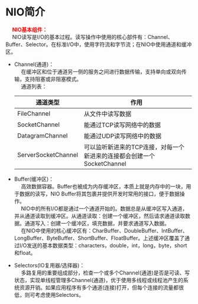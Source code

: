 
<!-- 
Java BIO  AIO
https://mp.weixin.qq.com/s/3OtbG6jegOS4m2GbyOF2lQ
-->

# NIO简介  
&emsp; **<font color = "red">NIO基本组件：</font>**  
&emsp; NIO读写是I/O的基本过程。读写操作中使用的核心部件有：Channel、Buffer、Selector。在标准I/O中，使用字符流和字节流；在NIO中使用通道和缓冲区。  

* Channel(通道)：  
&emsp; 在缓冲区和位于通道另一侧的服务之间进行数据传输，支持单向或双向传输，支持阻塞或非阻塞模式。  
&emsp; 通道列表：  

    |通道类型|作用|
    |---|---|
    |FileChannel|从文件中读写数据|
    |SocketChannel|能通过TCP读写网络中的数据|
    |DatagramChannel|能通过UDP读写网络中的数据|
    |ServerSocketChannel|可以监听新进来的TCP连接，对每一个新进来的连接都会创建一个SocketChannel|
* Buffer(缓冲区)：  
&emsp; 高效数据容器。Buffer也被成为内存缓冲区，本质上就是内存中的一块，用于数据的读写，NIO Buffer将其包裹并提供开发时常用的接口，便于数据操作。  
&emsp; NIO中的所有I/O都是通过一个通道开始的。数据总是从缓冲区写入通道，并从通道读取到缓冲区。从通道读取：创建一个缓冲区，然后请求通道读取数据。通道写入：创建一个缓冲区，填充数据，并要求通道写入数据。  
&emsp; 在NIO中使用的核心缓冲区有：CharBuffer、DoubleBuffer、IntBuffer、LongBuffer、ByteBuffer、ShortBuffer、FloatBuffer。上述缓冲区覆盖了通过I/O发送的基本数据类型：characters，double，int，long，byte，short和float。
* Selectors(IO复用器/选择器)：  
&emsp; 多路复用的重要组成部分，检查一个或多个Channel(通道)是否是可读、写状态，实现单线程管理多Channel(通道)，优于使用多线程或线程池产生的系统资源开销。如果应用程序有多个通道(连接)打开，但每个连接的流量都很低，则可考虑使用Selectors。
